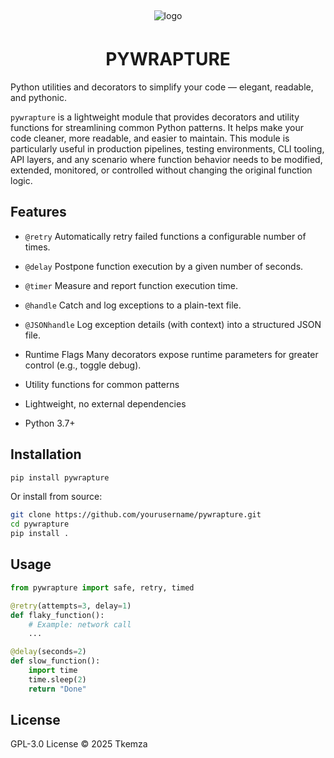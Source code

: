 <div align="center">
  <img src="github/logo/pywrapture.png" alt="logo" vspace="5" hspace="5">
  <h1>PYWRAPTURE</h1>
</div>

Python utilities and decorators to simplify your code — elegant, readable, and pythonic.

`pywrapture` is a lightweight module that provides decorators and utility functions for streamlining common Python patterns. It helps make your code cleaner, more readable, and easier to maintain.
This module is particularly useful in production pipelines, testing environments, CLI tooling,
API layers, and any scenario where function behavior needs to be modified, extended,
monitored, or controlled without changing the original function logic.

## Features

- `@retry`         Automatically retry failed functions a configurable number of times.
- `@delay`         Postpone function execution by a given number of seconds.
- `@timer`         Measure and report function execution time.
- `@handle`        Catch and log exceptions to a plain-text file.
- `@JSONhandle`    Log exception details (with context) into a structured JSON file.

- Runtime Flags  Many decorators expose runtime parameters for greater control (e.g., toggle debug).
- Utility functions for common patterns
- Lightweight, no external dependencies
- Python 3.7+

## Installation

```bash
pip install pywrapture
```

Or install from source:

```bash
git clone https://github.com/yourusername/pywrapture.git
cd pywrapture
pip install .
```

## Usage

```python
from pywrapture import safe, retry, timed

@retry(attempts=3, delay=1)
def flaky_function():
    # Example: network call
    ...

@delay(seconds=2)
def slow_function():
    import time
    time.sleep(2)
    return "Done"
```

## License

GPL-3.0 License © 2025 Tkemza
